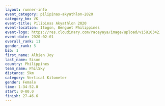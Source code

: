 ```yaml
--- 
layout: runner-info 
event_category: pilipinas-akyathlon-2020 
category_km: VK 
event-title: Pilipinas Akyathlon 2020 
event-location: Itogon, Benguet Philippines 
event-logo: https://res.cloudinary.com/raceyaya/image/upload/v1581034212/logo/ph-akyathlon_ldmu3f.png 
event-date: 2020-02-01 
overall_rank: 11
gender_rank: 5
bib: 1
first_name: Albien Joy
last_name: Sison
country: Philippines
team_name: PhilSky
distance: 5km
category: Vertical Kilometer
gender: Female
time: 1-34-52.0
start: 0-00.0
finish: 27-46.6
--- 
```

